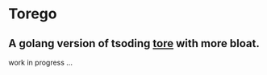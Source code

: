 # Torego

## A golang version of tsoding [tore](https://github.com/rexim/tore) with more bloat.

work in progress ...
